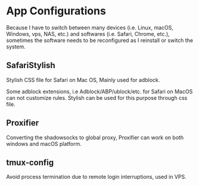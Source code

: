 # App Configurations
Because I have to switch between many devices (i.e. Linux, macOS, Windows, vps, NAS, etc.) and softwares (i.e. Safari, Chrome, etc.), sometimes the software needs to be reconfigured as I reinstall or switch the system.

## SafariStylish
Stylish CSS file for Safari on Mac OS, Mainly used for adblock.

Some adblock extensions, i.e Adblock/ABP/ublock/etc. for Safari on MacOS can not customize rules. 
Stylish can be used for this purpose through css file.

## Proxifier
Converting the shadowsocks to global proxy, Proxifier can work on both windows and macOS platform.

## tmux-config
Avoid process termination due to remote login interruptions, used in VPS.
